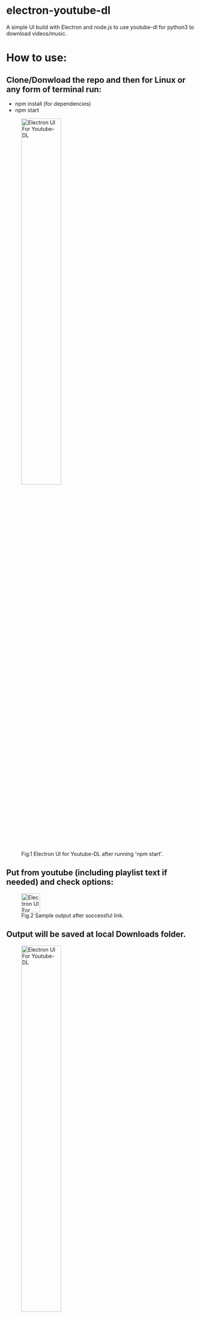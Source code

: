 # electron-youtube-dl
A simple UI build with Electron and node.js to use youtube-dl for python3 to download videos/music.

# How to use:
## Clone/Donwload the repo and then for Linux or any form of terminal run: 

<ul>
  <li>npm install (for dependencies)</li>
  <li>npm start</li>
</ul> 

<figure>
  <img src="https://github.com/AlbesK/simple-ytdl-ui/blob/master/images/starting_ui.png" alt="Electron UI For Youtube-DL" style="width:50%">
  <figcaption>Fig.1 Electron UI for Youtube-DL after running 'npm start'.</figcaption>
</figure>

## Put from youtube (including playlist text if needed) and check options:
<figure>
  <img src="https://github.com/AlbesK/simple-ytdl-ui/blob/master/images/mp3_input_example_2.png" alt="Electron UI For Youtube-DL" style="width:50">
  <figcaption>Fig.2 Sample output after successful link.</figcaption>
</figure>

## Output will be saved at local Downloads folder.
<figure>
  <img src="https://github.com/AlbesK/simple-ytdl-ui/blob/master/images/output_1.png" alt="Electron UI For Youtube-DL" style="width:50%">
  <figcaption>Fig.3 Sample Output Folder.</figcaption>
</figure>

<figure>
  <img src="https://github.com/AlbesK/simple-ytdl-ui/blob/master/images/output_2.png" alt="Electron UI For Youtube-DL" style="width:50%">
  <figcaption>Fig.1 Sample download.</figcaption>
</figure>

# Notes:

You need to have:  

<ul>
  <li>youtube-dl (python3) - Update once in a while as well.</li>
  <li>node.js</li>
</ul>  

# Release builds

This was tested on Ubuntu 18.04. It already has electron packager and can be used directly to make builds through 'npm run package-os' where os is linux, win, or mac (the commands are in package.json). But the icon/logo is still not resolved for now.

Will update when I feel I want new features, or to automate more processes, and lastly, of course feel free to fork it and play yourself! 

I learned a lot building this app, from main/index.js (main UI/back-end) to render.js (client) calls through ipc to communicate asynchronously from a renderer process to the main processes, security policy calling python to even simple string formatting in javascript.

# Motivation
I like the idea of cross platform apps using web-languages inspired UI and and
another language in the back not just JavaScript. The idea here is building 
for my mvp a simple UI in HTML5, CSS, JavaScript to extend the command line
interface of the youtube-dl open source project. 

It should be noted this will be done only for personal use, and I do not condone any mass downloads of videos/music for redistribution! 
(i.e. by using this to download songs which you then share with friends. This
is strictly for personal use!!)

If I make the repo public in the future to showcase web/other backened integration
will do so only by changing the license or making clear that whoever uses this app should use him for himself and not for re-selling/resharing the downloaded content.

# Github
I have used version control before but thought it would be nice to start again  a
project here rather than just edit the same folders and learn more through practice.

# Branches
For now I will use 2 branches. Another one called 'draft' along 'master'. 'draft' as the name states will be used on most changes I would like to explore, and then would push them to 'master' when its in working order.

